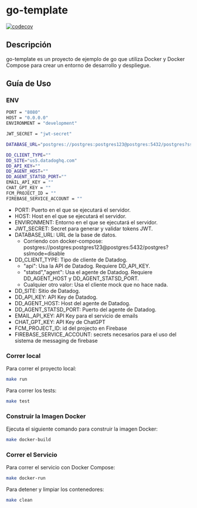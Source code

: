 # go-template

[![codecov](https://codecov.io/gh/Ingenieria-de-Software-2-Gupo-14/user-api/graph/badge.svg?token=E1LZ14J5QR)](https://codecov.io/gh/Ingenieria-de-Software-2-Gupo-14/user-api)

## Descripción

go-template es un proyecto de ejemplo de go que utiliza Docker y Docker Compose para crear un entorno de desarrollo y despliegue.


## Guía de Uso

### ENV

```bash
PORT = "8080"
HOST = "0.0.0.0"
ENVIRONMENT = "development"

JWT_SECRET = "jwt-secret"

DATABASE_URL="postgres://postgres:postgres123@postgres:5432/postgres?sslmode=disable"

DD_CLIENT_TYPE=""
DD_SITE="us5.datadoghq.com"
DD_API_KEY=""
DD_AGENT_HOST=""
DD_AGENT_STATSD_PORT=""
EMAIL_API_KEY = ""
CHAT_GPT_KEY = ""
FCM_PROJECT_ID = ""
FIREBASE_SERVICE_ACCOUNT = ""
```

- PORT: Puerto en el que se ejecutará el servidor.
- HOST: Host en el que se ejecutará el servidor.
- ENVIRONMENT: Entorno en el que se ejecutará el servidor.
- JWT_SECRET: Secret para generar y validar tokens JWT.
- DATABASE_URL: URL de la base de datos.
  - Corriendo con docker-compose: postgres://postgres:postgres123@postgres:5432/postgres?sslmode=disable
- DD_CLIENT_TYPE: Tipo de cliente de Datadog.
  - "api": Usa la API de Datadog. Requiere DD_API_KEY.
  - "statsd","agent": Usa el agente de Datadog. Requiere DD_AGENT_HOST y DD_AGENT_STATSD_PORT.
  - Cualquier otro valor: Usa el cliente mock que no hace nada.
- DD_SITE: Sitio de Datadog.
- DD_API_KEY: API Key de Datadog.
- DD_AGENT_HOST: Host del agente de Datadog.
- DD_AGENT_STATSD_PORT: Puerto del agente de Datadog.
- EMAIL_API_KEY: API Key para el servicio de emails
- CHAT_GPT_KEY: API Key de ChatGPT
- FCM_PROJECT_ID: id del projecto en Firebase
- FIREBASE_SERVICE_ACCOUNT: secrets necesarios para el uso del sistema de messaging de firebase

### Correr local

Para correr el proyecto local:
```bash
make run
```

Para correr los tests:
```bash
make test
```

### Construir la Imagen Docker
Ejecuta el siguiente comando para construir la imagen Docker:
```bash
make docker-build
```

### Correr el Servicio
Para correr el servicio con Docker Compose:
```bash
make docker-run
```

Para detener y limpiar los contenedores:
```bash
make clean
```

